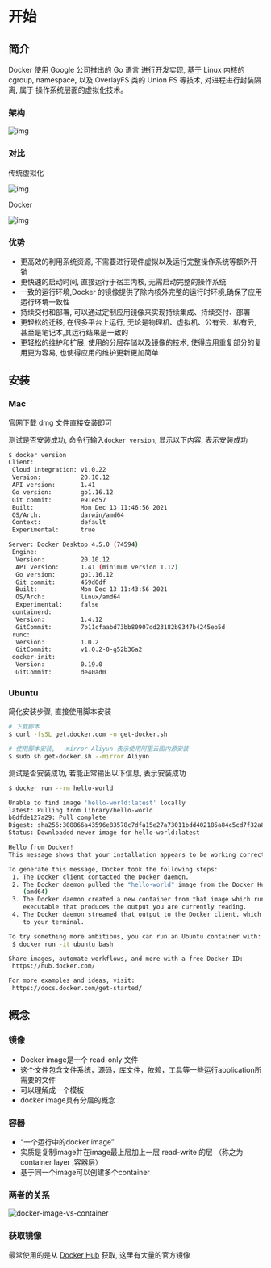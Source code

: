 # 开始

## 简介

Docker 使用 Google 公司推出的 Go 语言 进行开发实现, 基于 Linux 内核的 cgroup, namespace, 以及 OverlayFS 类的 Union FS 等技术, 对进程进行封装隔离, 属于 操作系统层面的虚拟化技术。

### 架构

![img](https://laoxu.oss-cn-shenzhen.aliyuncs.com/img202202142209885.png)

### 对比

传统虚拟化

![img](https://laoxu.oss-cn-shenzhen.aliyuncs.com/img202202142209131.png)

Docker

![img](https://laoxu.oss-cn-shenzhen.aliyuncs.com/img202202142210940.png)

### 优势

- 更高效的利用系统资源, 不需要进行硬件虚拟以及运行完整操作系统等额外开销
- 更快速的启动时间, 直接运行于宿主内核, 无需启动完整的操作系统
- 一致的运行环境,Docker 的镜像提供了除内核外完整的运行时环境,确保了应用运行环境一致性
- 持续交付和部署, 可以通过定制应用镜像来实现持续集成、持续交付、部署
- 更轻松的迁移, 在很多平台上运行, 无论是物理机、虚拟机、公有云、私有云, 甚至是笔记本,其运行结果是一致的
- 更轻松的维护和扩展, 使用的分层存储以及镜像的技术, 使得应用重复部分的复用更为容易, 也使得应用的维护更新更加简单

## 安装

### Mac

[官网](https://docs.docker.com/desktop/mac/install/)下载 dmg 文件直接安装即可

测试是否安装成功, 命令行输入`docker version`, 显示以下内容, 表示安装成功

```bash
$ docker version
Client:
 Cloud integration: v1.0.22
 Version:           20.10.12
 API version:       1.41
 Go version:        go1.16.12
 Git commit:        e91ed57
 Built:             Mon Dec 13 11:46:56 2021
 OS/Arch:           darwin/amd64
 Context:           default
 Experimental:      true

Server: Docker Desktop 4.5.0 (74594)
 Engine:
  Version:          20.10.12
  API version:      1.41 (minimum version 1.12)
  Go version:       go1.16.12
  Git commit:       459d0df
  Built:            Mon Dec 13 11:43:56 2021
  OS/Arch:          linux/amd64
  Experimental:     false
 containerd:
  Version:          1.4.12
  GitCommit:        7b11cfaabd73bb80907dd23182b9347b4245eb5d
 runc:
  Version:          1.0.2
  GitCommit:        v1.0.2-0-g52b36a2
 docker-init:
  Version:          0.19.0
  GitCommit:        de40ad0
```

### Ubuntu

简化安装步骤, 直接使用脚本安装

```bash
# 下载脚本
$ curl -fsSL get.docker.com -o get-docker.sh

# 使用脚本安装, --mirror Aliyun 表示使用阿里云国内源安装
$ sudo sh get-docker.sh --mirror Aliyun
```

测试是否安装成功, 若能正常输出以下信息, 表示安装成功

```bash
$ docker run --rm hello-world

Unable to find image 'hello-world:latest' locally
latest: Pulling from library/hello-world
b8dfde127a29: Pull complete
Digest: sha256:308866a43596e83578c7dfa15e27a73011bdd402185a84c5cd7f32a88b501a24
Status: Downloaded newer image for hello-world:latest

Hello from Docker!
This message shows that your installation appears to be working correctly.

To generate this message, Docker took the following steps:
 1. The Docker client contacted the Docker daemon.
 2. The Docker daemon pulled the "hello-world" image from the Docker Hub.
    (amd64)
 3. The Docker daemon created a new container from that image which runs the
    executable that produces the output you are currently reading.
 4. The Docker daemon streamed that output to the Docker client, which sent it
    to your terminal.

To try something more ambitious, you can run an Ubuntu container with:
 $ docker run -it ubuntu bash

Share images, automate workflows, and more with a free Docker ID:
 https://hub.docker.com/

For more examples and ideas, visit:
 https://docs.docker.com/get-started/

```

## 概念

### 镜像

- Docker image是一个 read-only 文件
- 这个文件包含文件系统，源码，库文件，依赖，工具等一些运行application所需要的文件
- 可以理解成一个模板
- docker image具有分层的概念

### 容器

- “一个运行中的docker image”
- 实质是复制image并在image最上层加上一层 read-write 的层 （称之为 container layer ,容器层）
- 基于同一个image可以创建多个container

### 两者的关系

![docker-image-vs-container](https://laoxu.oss-cn-shenzhen.aliyuncs.com/img202202142220308.png)

### 获取镜像

最常使用的是从 [Docker Hub](https://hub.docker.com/search?type=image) 获取, 这里有大量的官方镜像